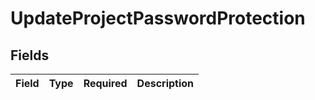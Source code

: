 # UpdateProjectPasswordProtection


## Fields

| Field       | Type        | Required    | Description |
| ----------- | ----------- | ----------- | ----------- |